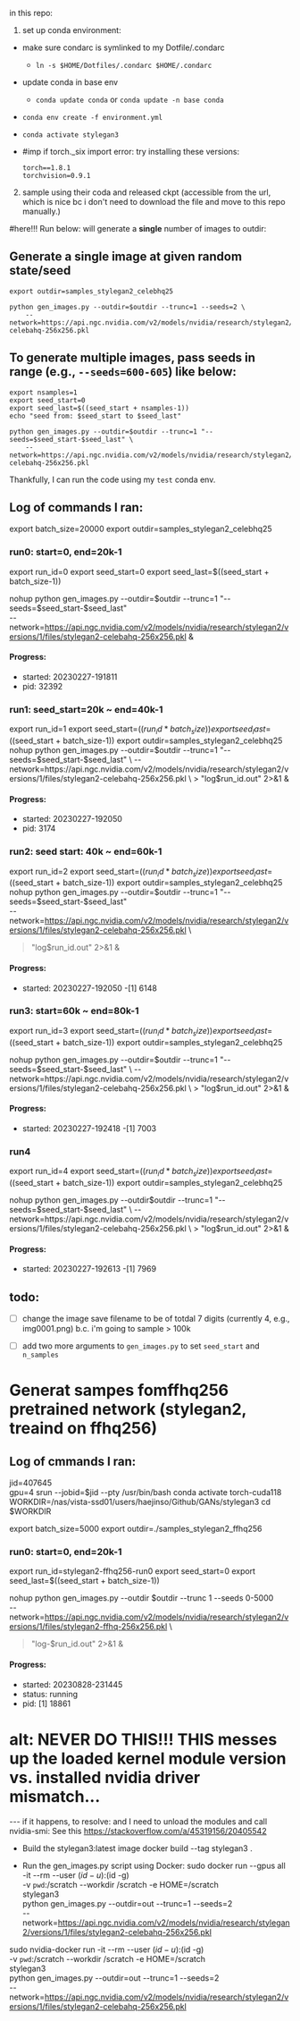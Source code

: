 in this repo:
1. set up conda environment:
  - make sure condarc is symlinked to my Dotfile/.condarc
      - `ln -s $HOME/Dotfiles/.condarc $HOME/.condarc`
  - update conda in base env
      - `conda update conda` or `conda update -n base conda`
  - `conda env create -f environment.yml`
  - `conda activate stylegan3`

  - #imp if torch._six import error: try installing these versions:
    ```shell
    torch==1.8.1  
    torchvision=0.9.1
    ```

2. sample using their coda and released ckpt (accessible from the url, which is nice 
bc i don't need to download the file and move to this repo manually.)

#here!!!
Run below: will generate a **single** number of images to outdir:



## Generate a single image at given random state/seed 
```shell
export outdir=samples_stylegan2_celebhq25

python gen_images.py --outdir=$outdir --trunc=1 --seeds=2 \
    --network=https://api.ngc.nvidia.com/v2/models/nvidia/research/stylegan2/versions/1/files/stylegan2-celebahq-256x256.pkl

```

## To generate multiple images, pass seeds in range (e.g., `--seeds=600-605`) like below:
```shell
export nsamples=1
export seed_start=0
export seed_last=$((seed_start + nsamples-1))
echo "seed from: $seed_start to $seed_last"

python gen_images.py --outdir=$outdir --trunc=1 "--seeds=$seed_start-$seed_last" \
    --network=https://api.ngc.nvidia.com/v2/models/nvidia/research/stylegan2/versions/1/files/stylegan2-celebahq-256x256.pkl
``````
Thankfully, I can run the code using my `test` conda env. 

## Log of commands I ran:
export batch_size=20000 
export outdir=samples_stylegan2_celebhq25


### run0: start=0, end=20k-1
export run_id=0
export seed_start=0
export seed_last=$((seed_start + batch_size-1))

nohup python gen_images.py --outdir=$outdir --trunc=1 "--seeds=$seed_start-$seed_last" \
    --network=https://api.ngc.nvidia.com/v2/models/nvidia/research/stylegan2/versions/1/files/stylegan2-celebahq-256x256.pkl &


#### Progress:
- started: 20230227-191811
- pid: 32392

### run1: seed_start=20k ~ end=40k-1
export run_id=1
export seed_start=$((run_id*batch_size))
export seed_last=$((seed_start + batch_size-1))
export outdir=samples_stylegan2_celebhq25
nohup python gen_images.py --outdir=$outdir --trunc=1 "--seeds=$seed_start-$seed_last" \
    --network=https://api.ngc.nvidia.com/v2/models/nvidia/research/stylegan2/versions/1/files/stylegan2-celebahq-256x256.pkl \
    > "log$run_id.out" 2>&1 &

#### Progress:
- started: 20230227-192050 
- pid: 3174

### run2: seed start: 40k ~ end=60k-1
export run_id=2
export seed_start=$((run_id*batch_size))
export seed_last=$((seed_start + batch_size-1))
export outdir=samples_stylegan2_celebhq25
nohup python gen_images.py --outdir=$outdir --trunc=1 "--seeds=$seed_start-$seed_last" \
    --network=https://api.ngc.nvidia.com/v2/models/nvidia/research/stylegan2/versions/1/files/stylegan2-celebahq-256x256.pkl \
   > "log$run_id.out" 2>&1 &

#### Progress:
- started: 20230227-192050 
-[1] 6148 
 

### run3: start=60k ~ end=80k-1
export run_id=3
export seed_start=$((run_id*batch_size))
export seed_last=$((seed_start + batch_size-1))
export outdir=samples_stylegan2_celebhq25

nohup python gen_images.py --outdir=$outdir --trunc=1 "--seeds=$seed_start-$seed_last" \
    --network=https://api.ngc.nvidia.com/v2/models/nvidia/research/stylegan2/versions/1/files/stylegan2-celebahq-256x256.pkl \
    > "log$run_id.out" 2>&1 &

#### Progress:
- started: 20230227-192418
-[1] 7003 


### run4


export run_id=4
export seed_start=$((run_id*batch_size))
export seed_last=$((seed_start + batch_size-1))
export outdir=samples_stylegan2_celebhq25

nohup python gen_images.py --outdir$outdir --trunc=1 "--seeds=$seed_start-$seed_last" \
    --network=https://api.ngc.nvidia.com/v2/models/nvidia/research/stylegan2/versions/1/files/stylegan2-celebahq-256x256.pkl \
    > "log$run_id.out" 2>&1 &
#### Progress:
- started: 20230227-192613
-[1] 7969 



## todo: 
- [ ] change the image save filename to be of totdal 7 digits (currently 4, e.g., img0001.png) 
      b.c. i'm going to sample > 100k

- [ ] add two more arguments to `gen_images.py` to set `seed_start` and `n_samples`

# Generat sampes fomffhq256 pretrained network (stylegan2, treaind on ffhq256)

## Log of cmmands I ran:
jid=407645  
gpu=4
srun --jobid=$jid  --pty /usr/bin/bash
conda activate torch-cuda118
WORKDIR=/nas/vista-ssd01/users/haejinso/Github/GANs/stylegan3
cd $WORKDIR


export batch_size=5000 
export outdir=./samples_stylegan2_ffhq256


### run0: start=0, end=20k-1
export run_id=stylegan2-ffhq256-run0
export seed_start=0
export seed_last=$((seed_start + batch_size-1))


nohup python gen_images.py --outdir $outdir --trunc 1 --seeds 0-5000 \
--network=https://api.ngc.nvidia.com/v2/models/nvidia/research/stylegan2/versions/1/files/stylegan2-ffhq-256x256.pkl \
> "log-$run_id.out" 2>&1  &


#### Progress:
- started: 20230828-231445
- status: running
- pid: [1] 18861
























# alt: NEVER DO THIS!!! THIS messes up the loaded kernel module version vs. installed nvidia driver mismatch... 
--- if it happens, to resolve: and I need to unload the modules and call nvidia-smi: See this https://stackoverflow.com/a/45319156/20405542
- Build the stylegan3:latest image
docker build --tag stylegan3 .

- Run the gen_images.py script using Docker:
sudo docker run --gpus all -it --rm --user $(id -u):$(id -g) \
    -v `pwd`:/scratch --workdir /scratch -e HOME=/scratch \
    stylegan3 \
    python gen_images.py --outdir=out --trunc=1 --seeds=2 \
    --network=https://api.ngc.nvidia.com/v2/models/nvidia/research/stylegan2/versions/1/files/stylegan2-celebahq-256x256.pkl


sudo nvidia-docker run -it --rm --user $(id -u):$(id -g) \
    -v `pwd`:/scratch --workdir /scratch -e HOME=/scratch \
    stylegan3 \
    python gen_images.py --outdir=out --trunc=1 --seeds=2 \
    --network=https://api.ngc.nvidia.com/v2/models/nvidia/research/stylegan2/versions/1/files/stylegan2-celebahq-256x256.pkl